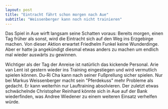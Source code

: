 ```yaml
---
layout: post
title: "Eintracht fährt schon morgen nach Aue"
subtitle: "Weissenberger kann noch nicht trainieren"
---
```


Das Spiel in Aue wirft langsam seine Schatten voraus: Bereits morgen, einen Tag früher als sonst, wird die Eintracht sich auf den Weg ins Erzgebirge machen. Von dieser Aktion erwartet Friedhelm Funkel keine Wunderdinge. Aber er hatte ja angekündigt diesmal etwas anders zu machen um endlich mal wieder auswärts zu gewinnen.

Wichtiger als der Tag der Anreise ist natürlich das kickende Personal. Arie van Lent ist gestern wieder ins Training eingestiegen und wird vermutlich spielen können. Du-Ri Cha kann nach seiner Fußprellung sicher spielen. Nur bei Markus Weissenberger macht sein "Pferdekuss" mehr Probleme als gedacht. Er kann weiterhin nur Lauftraining absolvieren. Der zuletzt etwas schwächelnde Christopher Reinhard könnte sich in Aue auf der Bank wiederfinden, was Andree Wiedener zu einem weiteren Einsatz verhelfen würde.
